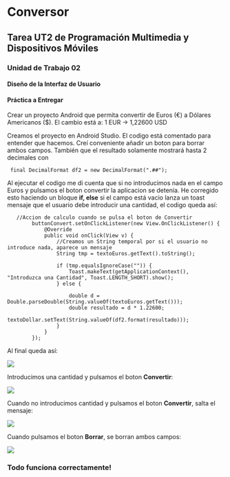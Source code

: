 # Conversor
## Tarea UT2 de Programación Multimedia y Dispositivos Móviles

### Unidad de Trabajo 02
#### Diseño de la Interfaz de Usuario
#### Práctica a Entregar
Crear un proyecto Android que permita convertir de Euros (€) a Dólares Americanos ($). El cambio está a:
1 EUR → 1,22600 USD

Creamos el proyecto en Android Studio. El codigo está comentado para entender que hacemos.
Creí conveniente añadir un boton para borrar ambos campos.
También que el resultado solamente mostrará hasta 2 decimales con 
```
 final DecimalFormat df2 = new DecimalFormat(".##");
```
Al ejecutar el codigo me di cuenta que si no introducimos nada en el campo Euros y pulsamos el boton convertir la aplicacion se detenía. 
He corregido esto haciendo un bloque **if, else** si el campo está vacio lanza un toast mensaje que el usuario debe introducir una cantidad,
el codigo queda así:
```
   //Accion de calculo cuando se pulsa el boton de Convertir
        buttonConvert.setOnClickListener(new View.OnClickListener() {
            @Override
            public void onClick(View v) {
                //Creamos un String temporal por si el usuario no introduce nada, aparece un mensaje
                String tmp = textoEuros.getText().toString();

                if (tmp.equalsIgnoreCase("")) {
                    Toast.makeText(getApplicationContext(), "Introduzca una Cantidad", Toast.LENGTH_SHORT).show();
                } else {

                    double d = Double.parseDouble(String.valueOf(textoEuros.getText()));
                    double resultado = d * 1.22600;
                    textoDollar.setText(String.valueOf(df2.format(resultado)));
                }
            }
        });
```

Al final queda así:

<img src="http://i68.tinypic.com/e8rcic.jpg" >

Introducimos una cantidad y pulsamos el boton **Convertir**:

<img src="http://i68.tinypic.com/ekovo7.jpg" >

Cuando no introducimos cantidad y pulsamos el boton **Convertir**, salta el mensaje:

<img src="http://i63.tinypic.com/x6dgsk.jpg" >

Cuando pulsamos el boton **Borrar**, se borran ambos campos:

<img src="http://i68.tinypic.com/e8rcic.jpg" >

### Todo funciona correctamente!



